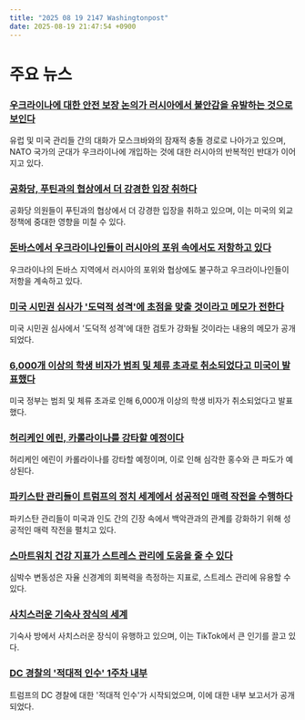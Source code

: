 ```yaml
---
title: "2025 08 19 2147 Washingtonpost"
date: 2025-08-19 21:47:54 +0900
---
```


# 주요 뉴스
### [우크라이나에 대한 안전 보장 논의가 러시아에서 불안감을 유발하는 것으로 보인다](https://www.washingtonpost.com/world/2025/08/19/europe-ukraine-russia-trump-peace-security-guarantees/)
  유럽 및 미국 관리들 간의 대화가 모스크바와의 잠재적 충돌 경로로 나아가고 있으며, NATO 국가의 군대가 우크라이나에 개입하는 것에 대한 러시아의 반복적인 반대가 이어지고 있다.
### [공화당, 푸틴과의 협상에서 더 강경한 입장 취하다](https://www.washingtonpost.com/politics/2025/08/19/republicans-congress-take-harder-line-negotiations-with-putin/)
  공화당 의원들이 푸틴과의 협상에서 더 강경한 입장을 취하고 있으며, 이는 미국의 외교 정책에 중대한 영향을 미칠 수 있다.
### [돈바스에서 우크라이나인들이 러시아의 포위 속에서도 저항하고 있다](https://www.washingtonpost.com/world/2025/08/19/ukraine-donbas-civilian-evacuations-russia-summit/)
  우크라이나의 돈바스 지역에서 러시아의 포위와 협상에도 불구하고 우크라이나인들이 저항을 계속하고 있다.
### [미국 시민권 심사가 '도덕적 성격'에 초점을 맞출 것이라고 메모가 전한다](https://www.washingtonpost.com/immigration/2025/08/19/uscis-citizenship-good-moral-character-trump/)
  미국 시민권 심사에서 '도덕적 성격'에 대한 검토가 강화될 것이라는 내용의 메모가 공개되었다.
### [6,000개 이상의 학생 비자가 범죄 및 체류 초과로 취소되었다고 미국이 발표했다](https://www.washingtonpost.com/education/2025/08/19/student-visas-revoked-6000-trump/)
  미국 정부는 범죄 및 체류 초과로 인해 6,000개 이상의 학생 비자가 취소되었다고 발표했다.
### [허리케인 에린, 카롤라이나를 강타할 예정이다](https://www.washingtonpost.com/weather/2025/08/19/hurricane-erin-north-carolina-coastal-flooding/)
  허리케인 에린이 카롤라이나를 강타할 예정이며, 이로 인해 심각한 홍수와 큰 파도가 예상된다.
### [파키스탄 관리들이 트럼프의 정치 세계에서 성공적인 매력 작전을 수행하다](https://www.washingtonpost.com/world/2025/08/20/pakistan-trump-india-munir-oil/)
  파키스탄 관리들이 미국과 인도 간의 긴장 속에서 백악관과의 관계를 강화하기 위해 성공적인 매력 작전을 펼치고 있다.
### [스마트워치 건강 지표가 스트레스 관리에 도움을 줄 수 있다](https://www.washingtonpost.com/wellness/2025/08/19/heart-rate-variability-stress-longevity/)
  심박수 변동성은 자율 신경계의 회복력을 측정하는 지표로, 스트레스 관리에 유용할 수 있다.
### [사치스러운 기숙사 장식의 세계](https://www.washingtonpost.com/home/2025/08/19/luxury-dorm-decorating/)
  기숙사 방에서 사치스러운 장식이 유행하고 있으며, 이는 TikTok에서 큰 인기를 끌고 있다.
### [DC 경찰의 '적대적 인수' 1주차 내부](https://www.washingtonpost.com/dc-md-va/2025/08/18/trump-dc-takeover-crime-immigration/)
  트럼프의 DC 경찰에 대한 '적대적 인수'가 시작되었으며, 이에 대한 내부 보고서가 공개되었다.